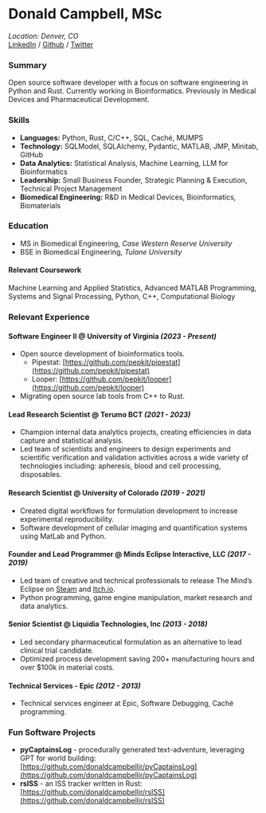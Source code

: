 # Donald Campbell, MSc

_Location: Denver, CO_ <br>	
[LinkedIn](https://www.linkedin.com/in/donaldrcampbell) / [Github](https://github.com/donaldcampbelljr) / [Twitter](https://twitter.com/ScienceDonald)

### Summary
Open source software developer with a focus on software engineering in Python and Rust. Currently working in Bioinformatics. Previously in Medical Devices and Pharmaceutical Development.

### Skills
- **Languages:** Python, Rust, C/C++, SQL, Caché, MUMPS
- **Technology:** SQLModel, SQLAlchemy, Pydantic, MATLAB, JMP, Minitab, GitHub
- **Data Analytics:** Statistical Analysis, Machine Learning, LLM for Bioinformatics
- **Leadership:** Small Business Founder, Strategic Planning & Execution, Technical Project Management
- **Biomedical Engineering:** R&D in Medical Devices, Bioinformatics, Biomaterials

### Education
- MS in Biomedical Engineering, _Case Western Reserve University_
- BSE in Biomedical Engineering, _Tulane University_

#### Relevant Coursework
Machine Learning and Applied Statistics, Advanced MATLAB Programming, Systems and Signal Processing, Python, C++, Computational Biology

### Relevant Experience
#### Software Engineer II @ University of Virginia _(2023 - Present)_
- Open source development of bioinformatics tools.
  - Pipestat: [https://github.com/pepkit/pipestat](https://github.com/pepkit/pipestat) 
  - Looper: [https://github.com/pepkit/looper](https://github.com/pepkit/looper) 
- Migrating open source lab tools from C++ to Rust.

#### Lead Research Scientist @ Terumo BCT  _(2021 - 2023)_
- Champion internal data analytics projects, creating efficiencies in data capture and statistical analysis.
- Led team of scientists and engineers to design experiments and scientific verification and validation activities across a wide variety of technologies including: apheresis, blood and cell processing, disposables.

#### Research Scientist @ University of Colorado _(2019 - 2021)_
- Created digital workflows for formulation development to increase experimental reproducibility.
- Software development of cellular imaging and quantification systems using MatLab and Python.

#### Founder and Lead Programmer @ Minds Eclipse Interactive, LLC _(2017 - 2019)_
- Led team of creative and technical professionals to release The Mind’s Eclipse on [Steam](https://store.steampowered.com/app/646210/The_Minds_Eclipse/) and [Itch.io](https://themindseclipse.itch.io/the-minds-eclipse).
- Python programming, game engine manipulation, market research and data analytics.

#### Senior Scientist @ Liquidia Technologies, Inc _(2013 - 2018)_
- Led secondary pharmaceutical formulation as an alternative to lead clinical trial candidate.
- Optimized process development saving 200+ manufacturing hours and over $100k in material costs.

#### Technical Services - Epic _(2012 - 2013)_
- Technical services engineer at Epic, Software Debugging, Caché programming.

### Fun Software Projects
- **pyCaptainsLog** - procedurally generated text-adventure, leveraging GPT for world building: [https://github.com/donaldcampbelljr/pyCaptainsLog](https://github.com/donaldcampbelljr/pyCaptainsLog)
- **rsISS** - an ISS tracker written in Rust: [https://github.com/donaldcampbelljr/rsISS](https://github.com/donaldcampbelljr/rsISS) 

